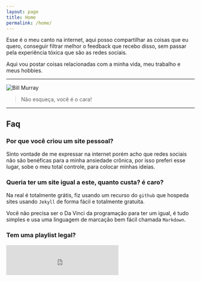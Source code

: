 ```yaml
---
layout: page
title: Home
permalink: /home/
---
```


Esse é o meu canto na internet, aqui posso compartilhar as coisas que eu quero, conseguir filtrar melhor o feedback que recebo disso, sem passar pela experiência tóxica que são as redes sociais.

Aqui vou postar coisas relacionadas com a minha vida, meu trabalho e meus hobbies.

---

![Bill Murray](https://images-na.ssl-images-amazon.com/images/I/51eHSs7gOTL.jpg)

> Não esqueça, você é o cara!

---

## Faq

### Por que você criou um site pessoal?

Sinto vontade de me expressar na internet porém acho que redes sociais não são benéficas para a minha ansiedade crônica, por isso preferi esse lugar, sobe o meu total controle, para colocar minhas ideias.

### Queria ter um site igual a este, quanto custa? é caro?

Na real é totalmente grátis, fiz usando um recurso do `github` que hospeda sites usando `Jekyll` de forma fácil e totalmente gratuita.

Você não precisa ser o Da Vinci da programação para ter um igual, é tudo simples e usa uma linguagem de marcação bem fácil chamada `Markdown`.

### Tem uma playlist legal?

<iframe src="https://open.spotify.com/embed/user/flekich/playlist/4ER1YMfdHEjY9SiK629bPL" height="80" frameborder="0" allowtransparency="true" allow="encrypted-media"></iframe>

